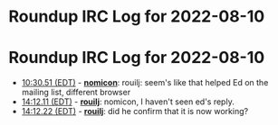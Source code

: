 # Roundup IRC Log for 2022-08-10 #
# Roundup IRC Log for 2022-08-10
* <a href="#10:30.51" id="10:30.51">10:30.51 (EDT)</a> - __[nomicon](https://github.com/nomicon)__: rouilj: seem's like that helped Ed on the mailing list, different browser
* <a href="#14:12.11" id="14:12.11">14:12.11 (EDT)</a> - __[rouilj](https://github.com/rouilj)__: nomicon, I haven't seen ed's reply.
* <a href="#14:12.22" id="14:12.22">14:12.22 (EDT)</a> - __[rouilj](https://github.com/rouilj)__: did he confirm that it is now working?
